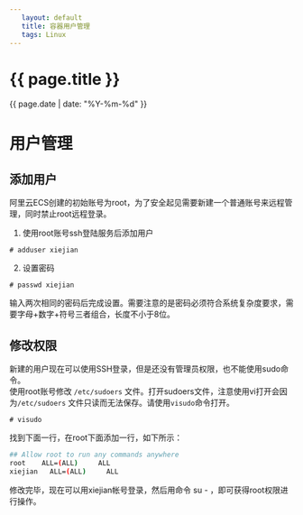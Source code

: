 ```yaml
---
   layout: default
   title: 容器用户管理
   tags: Linux
---
```


# {{ page.title }}
{{ page.date | date: "%Y-%m-%d"  }}

# 用户管理
## 添加用户
阿里云ECS创建的初始账号为root，为了安全起见需要新建一个普通账号来远程管理，同时禁止root远程登录。

1. 使用root账号ssh登陆服务后添加用户
```
# adduser xiejian
```
2. 设置密码
```
# passwd xiejian
```
输入两次相同的密码后完成设置。需要注意的是密码必须符合系统复杂度要求，需要字母+数字+符号三者组合，长度不小于8位。

## 修改权限
新建的用户现在可以使用SSH登录，但是还没有管理员权限，也不能使用sudo命令。  
使用root账号修改 `/etc/sudoers` 文件。打开sudoers文件，注意使用vi打开会因为`/etc/sudoers` 文件只读而无法保存。请使用`visudo`命令打开。
```
# visudo
```
找到下面一行，在root下面添加一行，如下所示：
```sh
## Allow root to run any commands anywhere
root    ALL=(ALL)     ALL
xiejian   ALL=(ALL)     ALL
```
修改完毕，现在可以用xiejian帐号登录，然后用命令 su - ，即可获得root权限进行操作。

    